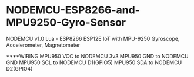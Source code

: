 # NODEMCU-ESP8266-and-MPU9250-Gyro-Sensor
NODEMCU v1.0 Lua - ESP8266 ESP12E IoT with MPU-9250 Gyroscope, Accelerometer, Magnetometer


****WIRING
MPU950 VCC to NODEMCU 3v3
MPU950 GND to NODEMCU GND
MPU950 SCL to NODEMCU D1(GPIO5)
MPU950 SDA to NODEMCU D2(GPIO4)
